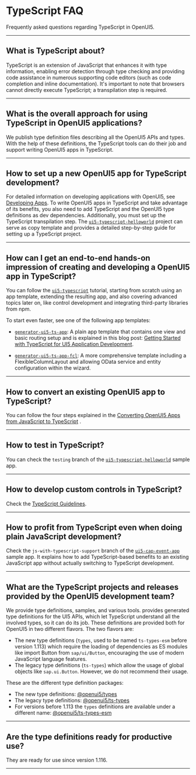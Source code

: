 <!-- loio8439949bbdc34141bd2b9194f91d42c2 -->

# TypeScript FAQ

Frequently asked questions regarding TypeScript in OpenUI5.

***

<a name="loio8439949bbdc34141bd2b9194f91d42c2__section_obw_l5f_myb"/>

## What is TypeScript about?

TypeScript is an extension of JavaScript that enhances it with type information, enabling error detection through type checking and providing code assistance in numerous supporting code editors \(such as code completion and inline documentation\). It's important to note that browsers cannot directly execute TypeScript; a transpilation step is required.

***

<a name="loio8439949bbdc34141bd2b9194f91d42c2__section_slg_v5f_myb"/>

## What is the overall approach for using TypeScript in OpenUI5 applications?

We publish type definition files describing all the OpenUI5 APIs and types. With the help of these definitions, the TypeScript tools can do their job and support writing OpenUI5 apps in TypeScript.

***

<a name="loio8439949bbdc34141bd2b9194f91d42c2__section_awv_z5f_myb"/>

## How to set up a new OpenUI5 app for TypeScript development?

For detailed information on developing applications with OpenUI5, see [Developing Apps](../05_Developing_Apps/developing-apps-23cfd95.md). To write OpenUI5 apps in TypeScript and take advantage of its benefits, you also need to add TypeScript and the OpenUI5 type definitions as dev dependencies. Additionally, you must set up the TypeScript transpilation step. The [`ui5-typescript-helloworld`](https://github.com/SAP-samples/ui5-typescript-helloworld/blob/main/step-by-step.md) project can serve as copy template and provides a detailed step-by-step guide for setting up a TypeScript project.

***

<a name="loio8439949bbdc34141bd2b9194f91d42c2__section_rhs_fvf_myb"/>

## How can I get an end-to-end hands-on impression of creating and developing a OpenUI5 app in TypeScript?

You can follow the [`ui5-typescript`](https://github.com/SAP-samples/ui5-typescript-tutorial) tutorial, starting from scratch using an app template, extending the resulting app, and also covering advanced topics later on, like control development and integrating third-party libraries from npm.

To start even faster, see one of the following app templates:

-   [`generator-ui5-ts-app`](https://github.com/ui5-community/generator-ui5-ts-app): A plain app template that contains one view and basic routing setup and is explained in this blog post: [Getting Started with TypeScript for UI5 Application Development](https://blogs.sap.com/2021/07/01/getting-started-with-typescript-for-ui5-application-development/).

-   [`generator-ui5-ts-app-fcl`](https://github.com/ui5-community/generator-ui5-ts-app-fcl): A more comprehensive template including a FlexibleColumnLayout and allowing OData service and entity configuration within the wizard.

***

<a name="loio8439949bbdc34141bd2b9194f91d42c2__section_u3x_rvf_myb"/>

## How to convert an existing OpenUI5 app to TypeScript?

You can follow the four steps explained in the [Converting OpenUI5 Apps from JavaScript to TypeScript](https://github.com/SAP-samples/ui5-cap-event-app/blob/typescript/docs/typescript.md#converting-ui5-apps-from-javascript-to-typescript) .

***

<a name="loio8439949bbdc34141bd2b9194f91d42c2__section_zvl_5wf_myb"/>

## How to test in TypeScript?

You can check the `testing` branch of the [`ui5-typescript-helloworld`](https://github.com/SAP-samples/ui5-typescript-helloworld/tree/testing) sample app.

***

<a name="loio8439949bbdc34141bd2b9194f91d42c2__section_prp_pwf_myb"/>

## How to develop custom controls in TypeScript?

Check the [TypeScript Guidelines](../07_Developing_Controls/typescript-guidelines-192397d.md).

***

<a name="loio8439949bbdc34141bd2b9194f91d42c2__section_bbj_bxf_myb"/>

## How to profit from TypeScript even when doing plain JavaScript development?

Check the `js-with-typescript-support` branch of the [`ui5-cap-event-app`](https://github.com/SAP-samples/ui5-cap-event-app/blob/js-with-typescript-support/README.md) sample app. It explains how to add TypeScript-based benefits to an existing JavaScript app without actually switching to TypeScript development.

***

<a name="loio8439949bbdc34141bd2b9194f91d42c2__section_pv1_gxf_myb"/>

## What are the TypeScript projects and releases provided by the OpenUI5 development team?

We provide type definitions, samples, and various tools. provides generated type definitions for the UI5 APIs, which let TypeScript understand all the involved types, so it can do its job. These definitions are provided both for OpenUI5 in two different flavors. The two flavors are:

-   The new type definitions \(`types`, used to be named `ts-types-esm` before version 1.113\) which require the loading of dependencies as ES modules like import Button from `sap/ui/Button`, encouraging the use of modern JavaScript language features.
-   The legacy type definitions \(`ts-types`\) which allow the usage of global objects like `sap.ui.Button`. However, we do not recommend their usage.


These are the different type definition packages:

-   The new type definitions: [@openui5/types](https://www.npmjs.com/package/@openui5/types)
-   The legacy type definitions: [@openui5/ts-types](https://www.npmjs.com/package/@openui5/ts-types)
-   For versions before 1.113 the `types` definitions are available under a different name: [@openui5/ts-types-esm](https://www.npmjs.com/package/@openui5/ts-types-esm)

***

<a name="loio8439949bbdc34141bd2b9194f91d42c2__section_ahv_j1g_myb"/>

## Are the type definitions ready for productive use?

They are ready for use since version 1.116.

***

